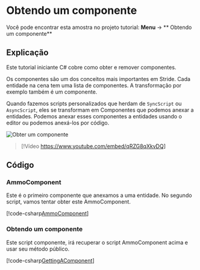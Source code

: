 # Obtendo um componente
Você pode encontrar esta amostra no projeto tutorial: **Menu** → ** Obtendo um componente**

## Explicação
Este tutorial iniciante C# cobre como obter e remover componentes.

Os componentes são um dos conceitos mais importantes em Stride. Cada entidade na cena tem uma lista de componentes. A transformação por exemplo também é um componente.

Quando fazemos scripts personalizados que herdam de `SyncScript` ou `AsyncScript`, eles se transformam em Componentes que podemos anexar a entidades. Podemos anexar esses componentes a entidades usando o editor ou podemos anexá-los por código.

![ Obter um componente](media/getting-a-component.webp)

> [!Vídeo https://www.youtube.com/embed/qRZG8qXkvDQ]

## Código
### AmmoComponent
Este é o primeiro componente que anexamos a uma entidade. No segundo script, vamos tentar obter este AmmoComponent.

[!code-csharp[AmmoComponent](../../../../stride/samples/Tutorials/CSharpBeginner/CSharpBeginner/CSharpBeginner.Game/Code/AmmoComponent.cs)]

### Obtendo um componente
Este script componente, irá recuperar o script AmmoComponent acima e usar seu método público.

[!code-csharp[GettingAComponent](../../../../stride/samples/Tutorials/CSharpBeginner/CSharpBeginner/CSharpBeginner.Game/Code/GettingAComponentDemo.cs)]
